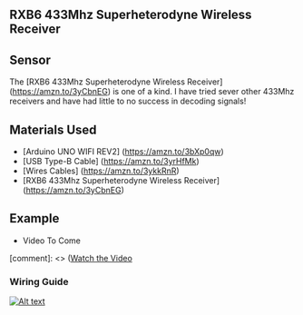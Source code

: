 ## RXB6 433Mhz Superheterodyne Wireless Receiver

## Sensor
The [RXB6 433Mhz Superheterodyne Wireless Receiver] (https://amzn.to/3yCbnEG) is one of a kind. I have tried sever other 433Mhz receivers and have had little to no success in decoding signals! 

## Materials Used
 - [Arduino UNO WIFI REV2] (https://amzn.to/3bXp0qw) 
 - [USB Type-B Cable] (https://amzn.to/3yrHfMk) 
 - [Wires Cables] (https://amzn.to/3ykkRnR) 
 - [RXB6 433Mhz Superheterodyne Wireless Receiver] (https://amzn.to/3yCbnEG)

    
## Example
- Video To Come

[comment]: <> ([Watch the Video](https://www.goprogro.com/) 

### Wiring Guide
[![Alt text](https://goprogro.com/wp-content/uploads/2022/07/Superheterodyne-Arduino-sm.png "Title")](https://goprogro.com/code/rxb6-433mhz-superheterodyne-wireless-receiver/)